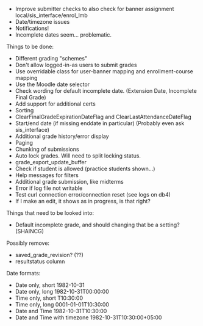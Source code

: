 * Improve submitter checks to also check for banner assignment local/sis\_interface/enrol\_lmb
* Date/timezone issues
* Notifications!
* Incomplete dates seem... problematic.



Things to be done:
* Different grading "schemes"
* Don't allow logged-in-as users to submit grades
* Use overridable class for user-banner mapping and enrollment-course mapping
* Use the Moodle date selector
* Check wording for default incomplete date. (Extension Date, Incomplete Final Grade)
* Add support for additional certs
* Sorting
* ClearFinalGradeExpirationDateFlag and ClearLastAttendanceDateFlag
* Start/end date (if missing enddate in particular) (Probably even ask sis\_interface)
* Additional grade history/error display
* Paging
* Chunking of submissions
* Auto lock grades. Will need to split locking status.
* grade\_export\_update\_buffer
* Check if student is allowed (practice students shown...)
* Help messages for filters
* Additional grade submission, like midterms
* Error if log file not writable
* Test curl connection error/connection reset (see logs on db4)
* If I make an edit, it shows as in progress, is that right?

Things that need to be looked into:
* Default incomplete grade, and should changing that be a setting? (SHAINCG)

Possibly remove:
* saved\_grade\_revision? (??)
* resultstatus column


Date formats:
* Date only, short 1982-10-31 
* Date only, long 1982-10-31T00:00:00 
* Time only, short T10:30:00 
* Time only, long 0001-01-01T10:30:00 
* Date and Time 1982-10-31T10:30:00 
* Date and Time with timezone 1982-10-31T10:30:00+05:00 
